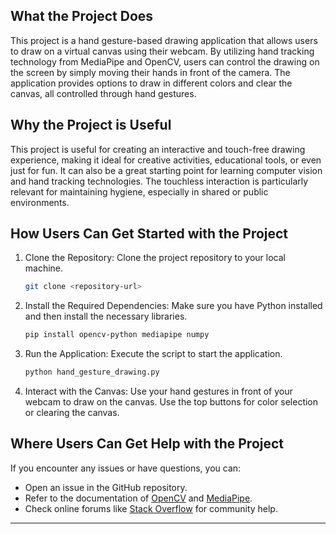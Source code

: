 ## What the Project Does

This project is a hand gesture-based drawing application that allows users to draw on a virtual canvas using their webcam. By utilizing hand tracking technology from MediaPipe and OpenCV, users can control the drawing on the screen by simply moving their hands in front of the camera. The application provides options to draw in different colors and clear the canvas, all controlled through hand gestures.

## Why the Project is Useful

This project is useful for creating an interactive and touch-free drawing experience, making it ideal for creative activities, educational tools, or even just for fun. It can also be a great starting point for learning computer vision and hand tracking technologies. The touchless interaction is particularly relevant for maintaining hygiene, especially in shared or public environments.

## How Users Can Get Started with the Project

1. Clone the Repository: Clone the project repository to your local machine.
    ```bash
    git clone <repository-url>
    ```
2. Install the Required Dependencies: Make sure you have Python installed and then install the necessary libraries.
    ```bash
    pip install opencv-python mediapipe numpy
    ```
3. Run the Application: Execute the script to start the application.
    ```bash
    python hand_gesture_drawing.py
    ```
4. Interact with the Canvas: Use your hand gestures in front of your webcam to draw on the canvas. Use the top buttons for color selection or clearing the canvas.

## Where Users Can Get Help with the Project
If you encounter any issues or have questions, you can:
- Open an issue in the GitHub repository.
- Refer to the documentation of [OpenCV](https://opencv.org/documentation/) and [MediaPipe](https://google.github.io/mediapipe/solutions/hands).
- Check online forums like [Stack Overflow](https://stackoverflow.com/) for community help.



---

